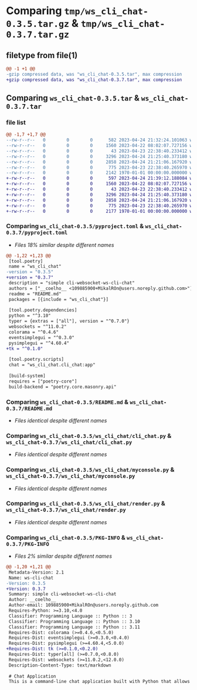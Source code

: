 # Comparing `tmp/ws_cli_chat-0.3.5.tar.gz` & `tmp/ws_cli_chat-0.3.7.tar.gz`

## filetype from file(1)

```diff
@@ -1 +1 @@
-gzip compressed data, was "ws_cli_chat-0.3.5.tar", max compression
+gzip compressed data, was "ws_cli_chat-0.3.7.tar", max compression
```

## Comparing `ws_cli_chat-0.3.5.tar` & `ws_cli_chat-0.3.7.tar`

### file list

```diff
@@ -1,7 +1,7 @@
--rw-r--r--   0        0        0      582 2023-04-24 21:32:24.101063 ws_cli_chat-0.3.5/pyproject.toml
--rw-r--r--   0        0        0     1560 2023-04-22 08:02:07.727156 ws_cli_chat-0.3.5/README.md
--rw-r--r--   0        0        0       43 2023-04-23 22:38:40.233412 ws_cli_chat-0.3.5/ws_cli_chat/__init__.py
--rw-r--r--   0        0        0     3296 2023-04-24 21:25:40.373180 ws_cli_chat-0.3.5/ws_cli_chat/cli_chat.py
--rw-r--r--   0        0        0     2858 2023-04-24 21:21:06.167920 ws_cli_chat-0.3.5/ws_cli_chat/myconsole.py
--rw-r--r--   0        0        0      775 2023-04-23 22:38:40.265970 ws_cli_chat-0.3.5/ws_cli_chat/render.py
--rw-r--r--   0        0        0     2142 1970-01-01 00:00:00.000000 ws_cli_chat-0.3.5/PKG-INFO
+-rw-r--r--   0        0        0      597 2023-04-24 21:39:12.188084 ws_cli_chat-0.3.7/pyproject.toml
+-rw-r--r--   0        0        0     1560 2023-04-22 08:02:07.727156 ws_cli_chat-0.3.7/README.md
+-rw-r--r--   0        0        0       43 2023-04-23 22:38:40.233412 ws_cli_chat-0.3.7/ws_cli_chat/__init__.py
+-rw-r--r--   0        0        0     3296 2023-04-24 21:25:40.373180 ws_cli_chat-0.3.7/ws_cli_chat/cli_chat.py
+-rw-r--r--   0        0        0     2858 2023-04-24 21:21:06.167920 ws_cli_chat-0.3.7/ws_cli_chat/myconsole.py
+-rw-r--r--   0        0        0      775 2023-04-23 22:38:40.265970 ws_cli_chat-0.3.7/ws_cli_chat/render.py
+-rw-r--r--   0        0        0     2177 1970-01-01 00:00:00.000000 ws_cli_chat-0.3.7/PKG-INFO
```

### Comparing `ws_cli_chat-0.3.5/pyproject.toml` & `ws_cli_chat-0.3.7/pyproject.toml`

 * *Files 18% similar despite different names*

```diff
@@ -1,22 +1,23 @@
 [tool.poetry]
 name = "ws_cli_chat"
-version = "0.3.5"
+version = "0.3.7"
 description = "simple cli-websocket-ws-cli-chat"
 authors = ["__coelho__ <109885900+MikalROn@users.noreply.github.com>"]
 readme = "README.md"
 packages = [{include = "ws_cli_chat"}]
 
 [tool.poetry.dependencies]
 python = "^3.10"
 typer = {extras = ["all"], version = "^0.7.0"}
 websockets = "^11.0.2"
 colorama = "^0.4.6"
 eventsimplegui = "^0.3.0"
 pysimplegui = "^4.60.4"
+tk = "^0.1.0"
 
 [tool.poetry.scripts]
 chat = "ws_cli_chat.cli_chat:app"
 
 [build-system]
 requires = ["poetry-core"]
 build-backend = "poetry.core.masonry.api"
```

### Comparing `ws_cli_chat-0.3.5/README.md` & `ws_cli_chat-0.3.7/README.md`

 * *Files identical despite different names*

### Comparing `ws_cli_chat-0.3.5/ws_cli_chat/cli_chat.py` & `ws_cli_chat-0.3.7/ws_cli_chat/cli_chat.py`

 * *Files identical despite different names*

### Comparing `ws_cli_chat-0.3.5/ws_cli_chat/myconsole.py` & `ws_cli_chat-0.3.7/ws_cli_chat/myconsole.py`

 * *Files identical despite different names*

### Comparing `ws_cli_chat-0.3.5/ws_cli_chat/render.py` & `ws_cli_chat-0.3.7/ws_cli_chat/render.py`

 * *Files identical despite different names*

### Comparing `ws_cli_chat-0.3.5/PKG-INFO` & `ws_cli_chat-0.3.7/PKG-INFO`

 * *Files 2% similar despite different names*

```diff
@@ -1,20 +1,21 @@
 Metadata-Version: 2.1
 Name: ws-cli-chat
-Version: 0.3.5
+Version: 0.3.7
 Summary: simple cli-websocket-ws-cli-chat
 Author: __coelho__
 Author-email: 109885900+MikalROn@users.noreply.github.com
 Requires-Python: >=3.10,<4.0
 Classifier: Programming Language :: Python :: 3
 Classifier: Programming Language :: Python :: 3.10
 Classifier: Programming Language :: Python :: 3.11
 Requires-Dist: colorama (>=0.4.6,<0.5.0)
 Requires-Dist: eventsimplegui (>=0.3.0,<0.4.0)
 Requires-Dist: pysimplegui (>=4.60.4,<5.0.0)
+Requires-Dist: tk (>=0.1.0,<0.2.0)
 Requires-Dist: typer[all] (>=0.7.0,<0.8.0)
 Requires-Dist: websockets (>=11.0.2,<12.0.0)
 Description-Content-Type: text/markdown
 
 # Chat Application
 This is a command-line chat application built with Python that allows users to connect to a websocket server and chat with other users in real-time.
```

